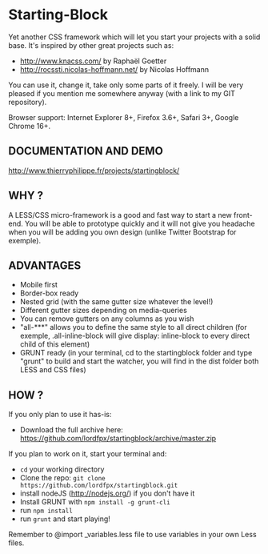Starting-Block
==============
Yet another CSS framework which will let you start your projects with a solid base. It's inspired by other great projects such as:
- http://www.knacss.com/ by Raphaël Goetter
- http://rocssti.nicolas-hoffmann.net/ by Nicolas Hoffmann

You can use it, change it, take only some parts of it freely. I will be very pleased if you mention me somewhere anyway (with a link to my GIT repository).

Browser support: Internet Explorer 8+, Firefox 3.6+, Safari 3+, Google Chrome 16+.


DOCUMENTATION AND DEMO
----------------------
http://www.thierryphilippe.fr/projects/startingblock/


WHY ?
-----
A LESS/CSS micro-framework is a good and fast way to start a new front-end. You will be able to prototype quickly and it will not give you headache when you will be adding you own design (unlike Twitter Bootstrap for exemple).


ADVANTAGES
----------
- Mobile first
- Border-box ready
- Nested grid (with the same gutter size whatever the level!)
- Different gutter sizes depending on media-queries
- You can remove gutters on any columns as you wish
- "all-***" allows you to define the same style to all direct children (for exemple, .all-inline-block will give display: inline-block to every direct child of this element)
- GRUNT ready (in your terminal, cd to the startingblock folder and type "grunt" to build and start the watcher, you will find in the dist folder both LESS and CSS files) 


HOW ?
------
If you only plan to use it has-is:
- Download the full archive here: https://github.com/lordfpx/startingblock/archive/master.zip

If you plan to work on it, start your terminal and:
- `cd` your working directory
- Clone the repo: `git clone https://github.com/lordfpx/startingblock.git`
- install nodeJS (http://nodejs.org/) if you don't have it
- Install GRUNT with `npm install -g grunt-cli`
- run `npm install`
- run `grunt` and start playing!

Remember to @import _variables.less file to use variables in your own Less files.

